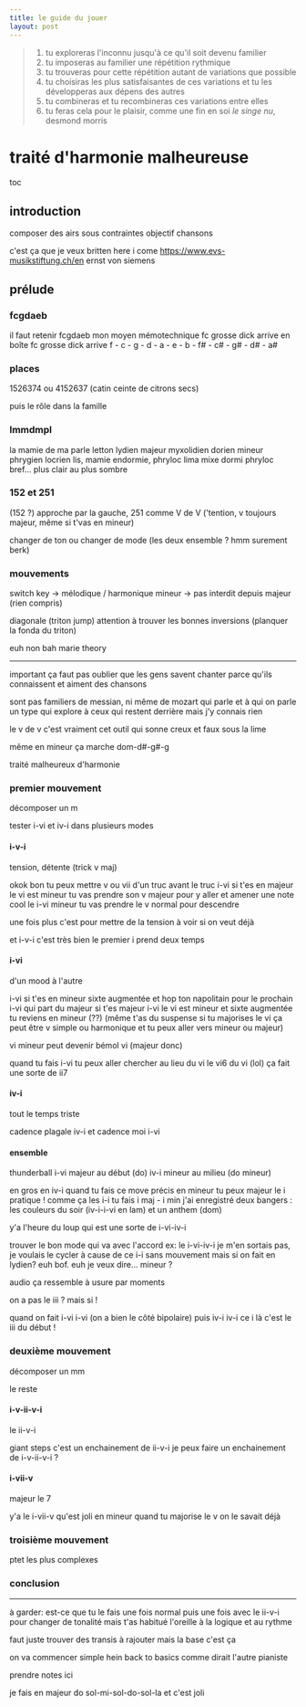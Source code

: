 ```yaml
---
title: le guide du jouer
layout: post
---
```


> 1. tu exploreras l'inconnu jusqu'à ce qu'il soit devenu familier
> 2. tu imposeras au familier une répétition rythmique
> 3. tu trouveras pour cette répétition autant de variations que possible
> 4. tu choisiras les plus satisfaisantes de ces variations et tu les développeras aux dépens des autres
> 5. tu combineras et tu recombineras ces variations entre elles
> 6. tu feras cela pour le plaisir, comme une fin en soi
> *le singe nu*, desmond morris

# traité d'harmonie malheureuse

toc

## introduction

composer des airs sous contraintes
objectif chansons


c'est ça que je veux
britten here i come
https://www.evs-musikstiftung.ch/en
ernst von siemens

## prélude

### fcgdaeb

il faut retenir fcgdaeb
mon moyen mémotechnique
fc grosse dick arrive en boîte 
fc grosse dick arrive
f - c - g - d - a - e - b - f# - c# - g# - d# - a#

### places

1526374
ou 4152637
(catin ceinte de citrons secs)

puis le rôle dans la famille

### lmmdmpl

la mamie de ma parle letton
lydien majeur myxolidien dorien mineur phrygien locrien
lis, mamie endormie, phryloc
lima mixe dormi phryloc
bref...
plus clair au plus sombre

### 152 et 251

(152 ?)
approche par la gauche,
251 comme V de V
('tention, v toujours majeur, même si t'vas en mineur)

changer de ton ou changer de mode (les deux ensemble ? hmm surement berk)

### mouvements

switch key 
-> mélodique / harmonique mineur
-> pas interdit depuis majeur
(rien compris)

diagonale (triton jump)
attention à trouver les bonnes inversions
(planquer la fonda du triton)

euh
non bah marie theory

---

important ça
faut pas oublier que les gens savent chanter
parce qu'ils connaissent et aiment des chansons

sont pas familiers de messian, ni même de mozart
qui parle et à qui on parle
un type qui explore à ceux qui restent derrière
mais j'y connais rien

le v de v c'est vraiment
cet outil qui sonne creux et faux sous la lime

même en mineur ça marche
dom-d#-g#-g

traité malheureux d'harmonie

### premier mouvement

décomposer un m

tester i-vi et iv-i
dans plusieurs modes

#### i-v-i
tension, détente
(trick v maj)

okok bon
tu peux mettre v ou vii d'un truc avant le truc
i-vi si t'es en majeur
le vi est mineur
tu vas prendre son v majeur pour y aller
et amener une note cool
le i-vi mineur
tu vas prendre le v normal pour descendre

une fois plus c'est pour mettre de la tension
à voir si on veut déjà

et i-v-i c'est très bien
le premier i prend deux temps

#### i-vi
d'un mood à l'autre

i-vi
si t'es en mineur
sixte augmentée et hop ton napolitain
pour le prochain i-vi qui part du majeur
si t'es majeur
i-vi le vi est mineur
et sixte augmentée tu reviens en mineur (??)
(même t'as du suspense si tu majorises le vi
ça peut être v simple ou harmonique
et tu peux aller vers mineur ou majeur)

vi mineur peut devenir
bémol vi (majeur donc)

quand tu fais i-vi tu peux aller chercher au lieu du vi
le vi6 du vi (lol)
ça fait une sorte de ii7

#### iv-i
tout le temps triste

cadence plagale iv-i
et cadence moi i-vi

#### ensemble

thunderball
i-vi majeur au début (do)
iv-i mineur au milieu (do mineur)

en gros en iv-i quand tu fais ce move précis en mineur
tu peux majeur le i
pratique ! comme ça les i-i tu fais i maj - i min
j'ai enregistré deux bangers : les couleurs du soir (iv-i-i-vi en lam) et un anthem (dom)

y'a l'heure du loup qui est une sorte de i-vi-iv-i

trouver le bon mode qui va avec l'accord
ex: le i-vi-iv-i
je m'en sortais pas, je voulais le cycler à cause de ce i-i sans mouvement
mais si on fait en lydien?
euh bof. euh je veux dire... mineur ?

audio
ça ressemble à usure par moments

on a pas le iii ?
mais si !

quand on fait i-vi i-vi
(on a bien le côté bipolaire)
puis iv-i iv-i
ce i là c'est le iii du début !

### deuxième mouvement

décomposer un mm

le reste

#### i-v-ii-v-i
le ii-v-i

giant steps c'est un enchainement de ii-v-i
je peux faire un enchainement de i-v-ii-v-i ?

#### i-vii-v
majeur le 7

y'a le i-vii-v qu'est joli en mineur
quand tu majorise le v
on le savait déjà

### troisième mouvement
ptet les plus complexes

### conclusion

---

à garder:
est-ce que tu le fais une fois normal
puis une fois avec le ii-v-i pour changer de tonalité
mais t'as habitué l'oreille à la logique et au rythme

faut juste trouver des transis à rajouter
mais la base c'est ça

on va commencer simple hein
back to basics comme dirait l'autre pianiste

prendre notes ici

je fais en majeur do
sol-mi-sol-do-sol-la
et c'est joli
